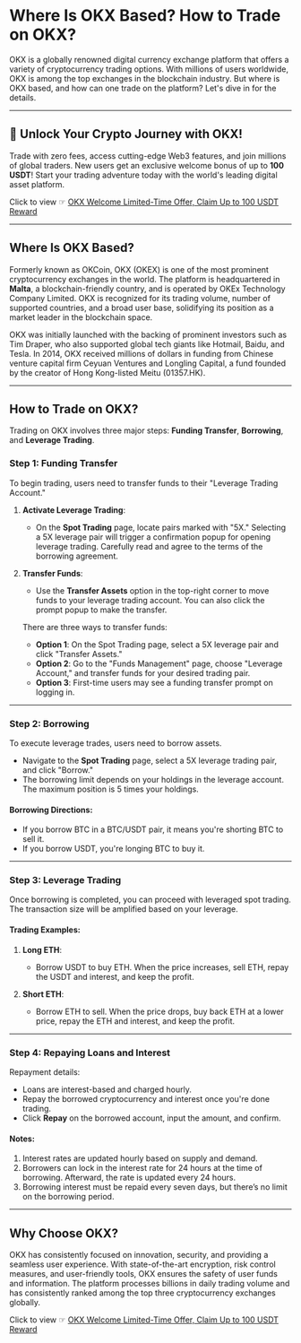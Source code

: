 # Where Is OKX Based? How to Trade on OKX?

OKX is a globally renowned digital currency exchange platform that offers a variety of cryptocurrency trading options. With millions of users worldwide, OKX is among the top exchanges in the blockchain industry. But where is OKX based, and how can one trade on the platform? Let's dive in for the details.

---

## 🚀 Unlock Your Crypto Journey with OKX!
Trade with zero fees, access cutting-edge Web3 features, and join millions of global traders. New users get an exclusive welcome bonus of up to **100 USDT**! Start your trading adventure today with the world's leading digital asset platform.

Click to view ☞ [OKX Welcome Limited-Time Offer, Claim Up to 100 USDT Reward](https://bit.ly/OKXe)

---

## Where Is OKX Based?

Formerly known as OKCoin, OKX (OKEX) is one of the most prominent cryptocurrency exchanges in the world. The platform is headquartered in **Malta**, a blockchain-friendly country, and is operated by OKEx Technology Company Limited. OKX is recognized for its trading volume, number of supported countries, and a broad user base, solidifying its position as a market leader in the blockchain space.

OKX was initially launched with the backing of prominent investors such as Tim Draper, who also supported global tech giants like Hotmail, Baidu, and Tesla. In 2014, OKX received millions of dollars in funding from Chinese venture capital firm Ceyuan Ventures and Longling Capital, a fund founded by the creator of Hong Kong-listed Meitu (01357.HK).

---

## How to Trade on OKX?

Trading on OKX involves three major steps: **Funding Transfer**, **Borrowing**, and **Leverage Trading**.

### Step 1: Funding Transfer

To begin trading, users need to transfer funds to their "Leverage Trading Account."

1. **Activate Leverage Trading**:  
   - On the **Spot Trading** page, locate pairs marked with "5X." Selecting a 5X leverage pair will trigger a confirmation popup for opening leverage trading. Carefully read and agree to the terms of the borrowing agreement.

2. **Transfer Funds**:  
   - Use the **Transfer Assets** option in the top-right corner to move funds to your leverage trading account. You can also click the prompt popup to make the transfer.

   There are three ways to transfer funds:
   - **Option 1**: On the Spot Trading page, select a 5X leverage pair and click "Transfer Assets."
   - **Option 2**: Go to the "Funds Management" page, choose "Leverage Account," and transfer funds for your desired trading pair.
   - **Option 3**: First-time users may see a funding transfer prompt on logging in.

---

### Step 2: Borrowing

To execute leverage trades, users need to borrow assets.

- Navigate to the **Spot Trading** page, select a 5X leverage trading pair, and click "Borrow."  
- The borrowing limit depends on your holdings in the leverage account. The maximum position is 5 times your holdings.

#### Borrowing Directions:
- If you borrow BTC in a BTC/USDT pair, it means you're shorting BTC to sell it.  
- If you borrow USDT, you're longing BTC to buy it.

---

### Step 3: Leverage Trading

Once borrowing is completed, you can proceed with leveraged spot trading. The transaction size will be amplified based on your leverage.

#### Trading Examples:
1. **Long ETH**:  
   - Borrow USDT to buy ETH. When the price increases, sell ETH, repay the USDT and interest, and keep the profit.
   
2. **Short ETH**:  
   - Borrow ETH to sell. When the price drops, buy back ETH at a lower price, repay the ETH and interest, and keep the profit.

---

### Step 4: Repaying Loans and Interest

Repayment details:
- Loans are interest-based and charged hourly.  
- Repay the borrowed cryptocurrency and interest once you're done trading.  
- Click **Repay** on the borrowed account, input the amount, and confirm.

#### Notes:
1. Interest rates are updated hourly based on supply and demand.  
2. Borrowers can lock in the interest rate for 24 hours at the time of borrowing. Afterward, the rate is updated every 24 hours.  
3. Borrowing interest must be repaid every seven days, but there’s no limit on the borrowing period.  

---

## Why Choose OKX?

OKX has consistently focused on innovation, security, and providing a seamless user experience. With state-of-the-art encryption, risk control measures, and user-friendly tools, OKX ensures the safety of user funds and information. The platform processes billions in daily trading volume and has consistently ranked among the top three cryptocurrency exchanges globally.

Click to view ☞ [OKX Welcome Limited-Time Offer, Claim Up to 100 USDT Reward](https://bit.ly/OKXe)
